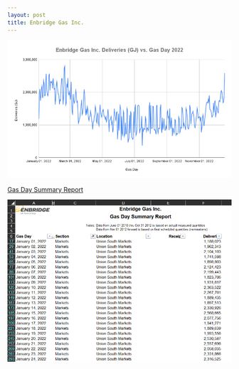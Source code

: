 ```yaml
---
layout: post
title: Enbridge Gas Inc.
---
```


![Enbridge Gas Inc. Deliveries (GJ) vs. Gas Day 2022](/assets/images/posts/Enbridge_Gas_Inc_Deliveries_(GJ)_vs_Gas_Day.png)

[Gas Day Summary Report](https://www.enbridgegas.com/storage-transportation/operational-information/gas-day-summary)

![Gas Day Summary Report](/assets/images/posts/Gas_Day_Summary_Report_December_2022.png)

<!--

---

[CER Pipeline Profiles: Enbridge Mainline](https://www.cer-rec.gc.ca/en/data-analysis/facilities-we-regulate/pipeline-profiles/oil-and-liquids/pipeline-profiles-enbridge-mainline.html)

![CER Pipeline Profiles: Enbridge Mainline](/assets/images/posts/CER_Pipeline_Profiles_Enbridge_Mainline.png)

---

[Ontario Energy Board (OEB). Natural gas distributor yearbooks](https://www.oeb.ca/ontarios-energy-sector/performance-assessment/natural-gas-and-electricity-utility-yearbooks#gas)

![Natural gas distributor yearbooks. Sep 29-22](/assets/images/posts/Ontario_Natural_Gas_Distributors_Sector_December_2022.png)

---

[Statistics Canada Monthly Natural Gas Distribution Survey (MNGD)](https://www150.statcan.gc.ca/t1/tbl1/en/tv.action?pid=2510005901)

![Statistics Canada Monthly Natural Gas Distribution Survey (MNGD](/assets/images/posts/MNGD_December_2022.png)

-->